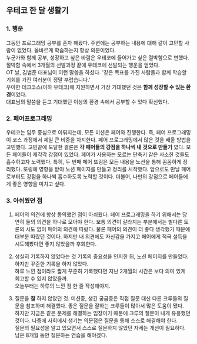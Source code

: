 ## 우테코 한 달 생활기

### 1. 행운

그동안 프로그래밍 공부를 혼자 해왔다. 주변에는 공부하는 내용에 대해 같이 고민할 사람이 없었다. 올바르게 학습하는지 항상 의문이었다.  
누군가와 함께 공부, 성장하고 싶은 바람은 우테코에 들어가고 싶은 절박함으로 변했다. 절박함 속에서 3개월의 선발과정 끝에 우테코에 선발되는 행운을 얻었다.    
OT 날, 김범준 대표님이 이런 말씀을 하셨다. '같은 목표를 가진 사람들과 함께 학습할 기회를 가진 여러분이 정말 부럽습니다.'  
우아한 테크코스(이하 우테코)에 지원하면서 가장 기대했던 것은 **함께 성장할 수 있는 환경**이었다.  
대표님의 말씀을 듣고 기대했던 이상의 환경 속에서 공부할 수 있다 확신했다.  

### 2. 페어프로그래밍

우테코는 임무 중심으로 이뤄지는데, 모든 미션은 페어와 진행한다. 즉, 페어 프로그래밍이 코스 과정에서 제일 큰 비중을 차지한다. 페어 프로그래밍에서 많은 것을 배울 방법을 고민했다. 
고민끝에 도달한 결론은 **각 페어들의 강점을 하나씩 내 것으로 만들기** 였다. 
모든 페어들이 제각각 강점이 있었다. 페어가 사용하는 모르는 단축키 같은 사소한 것들도 흡수하고자 노력했다. 특히, 두 번째 페어 또링은 모든 내용을 노션을 통해 꼼꼼하게 정리했다.
또링에 영향을 받아 노션 페이지를 만들고 정리를 시작했다. 
앞으로도 만날 페어로부터도 강점을 하나씩 흡수하도록 노력할 것이다. 더불어, 나만의 강점으로 페어들에게 좋은 영향을 미치고 싶다. 

### 3. 아쉬웠던 점

1. 페어의 의견에 항상 동의했던 점이 아쉬웠다. 
페어 프로그래밍을 하기 위해서는 당연히 둘의 의견을 하나로 모아야 한다. 
보통 의견이 갈라지는 부분에서는 별다른 토론의 시도 없이 페어의 의견에 따랐다.
물론 페어의 의견이 더 좋다 생각했기 때문에 대부분 따랐던 것이다. 하지만 내 의견에도 자신감을 가지고 페어에게 적극 설득을 시도해봤다면 좋지 않았을까 후회한다.

2. 성실히 기록하지 않았다는 것 
기록의 중요성을 인지한 뒤, 노션 페이지를 만들었다. 하지만 꾸준한 기록을 하지 않았다.  
하루 느낀 점이라도 짧게 꾸준히 기록했다면 지난 2개월의 시간은 보다 의미 있게 회고할 수 있지 않았을까.  
오늘부터는 하루의 느낀 점 한 줄 작성해야지.

3. 질문을 **잘** 하지 않았던 것. 
미션중, 생긴 궁금증은 직접 질문 대신 다른 크루들의 질문을 참조하며 해결했다. 
좋은 질문을 잘하는 크루들이 많아서 많은 도움이 됐다.  
하지만 지금은 같은 문제를 해결하는 입장이기 때문에 크루의 질문이 내게 유용했던 것이다. 
나중에 사회에서 생기는 의문점은 질문을 통해 스스로 해결해야 한다.  
질문의 필요성을 알고 있으면서 스스로 질문하지 않았던 자세는 개선이 필요하다.  
남은 8개월 동안 질문하는 연습을 해야겠다.  
